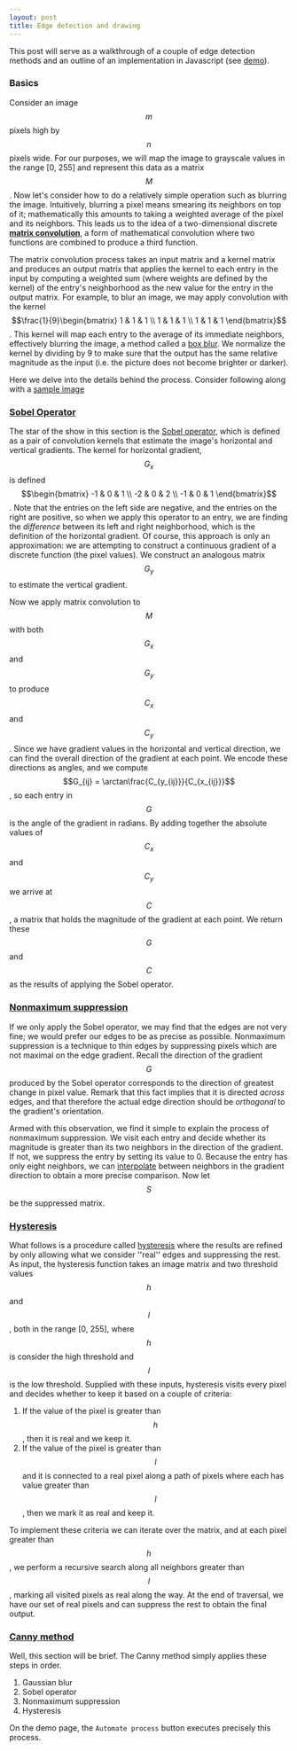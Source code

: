 ```yaml
---
layout: post
title: Edge detection and drawing
---
```

<script type="text/javascript" src="http://cdn.mathjax.org/mathjax/latest/MathJax.js?config=default"></script>

This post will serve as a walkthrough of a couple of edge detection methods and
an outline of an implementation in Javascript (see
[demo](http://pelmers.github.io/autotoon/)).

### Basics
Consider an image $$m$$ pixels high by $$n$$ pixels wide. For our purposes, we
will map the image to grayscale values in the range [0, 255] and represent this
data as a matrix $$M$$. Now let's consider how to do a relatively simple
operation such as blurring the image. Intuitively, blurring a pixel means
smearing its neighbors on top of it; mathematically this amounts to taking a
weighted average of the pixel and its neighbors. This leads us to the idea of a
two-dimensional discrete **[matrix
convolution](http://en.wikipedia.org/wiki/Kernel_%28image_processing%29#Convolution)**,
a form of mathematical convolution where two functions are combined to produce
a third function.

The matrix convolution process takes an input matrix and a kernel matrix and
produces an output matrix that applies the kernel to each entry in the input by
computing a weighted sum (where weights are defined by the kernel) of the
entry's neighborhood as the new value for the entry in the output matrix. For
example, to blur an image, we may apply convolution with the kernel
$$\frac{1}{9}\begin{bmatrix}
1 & 1 & 1 \\
1 & 1 & 1 \\
1 & 1 & 1
\end{bmatrix}$$.
This kernel will map each entry to the average of its immediate neighbors,
effectively blurring the image, a method called a [box
blur](http://en.wikipedia.org/wiki/Box_blur). We normalize the kernel by
dividing by 9 to make sure that the output has the same relative magnitude as
the input (i.e. the picture does not become brighter or darker).

Here we delve into the details behind the process. Consider following along
with a [sample
image](http://pelmers.github.io/autotoon/demo/demo.html?src=http://images.nationalgeographic.com/wpf/media-live/photos/000/899/cache/boy-courtyard-playing_89920_990x742.jpg)

### [Sobel Operator](https://github.com/pelmers/autotoon/blob/7b01066e8b4a92c3ae7c9b34c8adc6899b9fbae3/filters.js#L77-L96)
The star of the show in this section is the [Sobel
operator](http://en.wikipedia.org/wiki/Sobel_operator), which is defined as a
pair of convolution kernels that estimate the image's horizontal and vertical
gradients. The kernel for horizontal gradient, $$G_x$$ is defined
$$\begin{bmatrix}
-1 & 0 & 1 \\
-2 & 0 & 2 \\
-1 & 0 & 1
\end{bmatrix}$$.
Note that the entries on the left side are negative, and the entries on the
right are positive, so when we apply this operator to an entry, we are finding
the _difference_ between its left and right neighborhood, which is the
definition of the horizontal gradient. Of course, this approach is only an
approximation: we are attempting to construct a continuous gradient of a
discrete function (the pixel values). We construct an analogous matrix $$G_y$$
to estimate the vertical gradient.

Now we apply matrix convolution to $$M$$ with both $$G_x$$ and $$G_y$$ to
produce $$C_x$$ and $$C_y$$. Since we have gradient values in the horizontal
and vertical direction, we can find the overall direction of the gradient at
each point. We encode these directions as angles, and we compute
$$G_{ij} = \arctan\frac{C_{y_{ij}}}{C_{x_{ij}}}$$,
so each entry in $$G$$ is the angle of the gradient in radians. By adding
together the absolute values of $$C_x$$ and $$C_y$$ we arrive at $$C$$, a
matrix that holds the magnitude of the gradient at each point. We return these
$$G$$ and $$C$$ as the results of applying the Sobel operator.

### [Nonmaximum suppression](https://github.com/pelmers/autotoon/blob/7b01066e8b4a92c3ae7c9b34c8adc6899b9fbae3/filters.js#L111-L128)
If we only apply the Sobel operator, we may find that the edges are not very
fine; we would prefer our edges to be as precise as possible. Nonmaximum
suppression is a technique to thin edges by suppressing pixels which are not
maximal on the edge gradient. Recall the direction of the gradient $$G$$
produced by the Sobel operator corresponds to the direction of greatest change
in pixel value. Remark that this fact implies that it is directed *across*
edges, and that therefore the actual edge direction should be *orthogonal* to
the gradient's orientation.

Armed with this observation, we find it simple to explain the process of
nonmaximum suppression. We visit each entry and decide whether its magnitude is
greater than its two neighbors in the direction of the gradient. If not, we
suppress the entry by setting its value to 0. Because the entry has only eight
neighbors, we can
[interpolate](https://github.com/pelmers/autotoon/blob/7b01066e8b4a92c3ae7c9b34c8adc6899b9fbae3/filters.js#L38-L75)
between neighbors in the gradient direction to obtain a more precise
comparison. Now let $$S$$ be the suppressed matrix.

### [Hysteresis](https://github.com/pelmers/autotoon/blob/7b01066e8b4a92c3ae7c9b34c8adc6899b9fbae3/filters.js#L160-L197)
What follows is a procedure called
[hysteresis](http://en.wikipedia.org/wiki/Canny_edge_detector#Edge_Tracking_by_Hysteresis)
where the results are refined by only allowing what we consider ''real'' edges
and suppressing the rest. As input, the hysteresis function takes an image
matrix and two threshold values $$h$$ and $$l$$, both in the range [0, 255],
where $$h$$ is consider the high threshold and $$l$$ is the low threshold.
Supplied with these inputs, hysteresis visits every pixel and decides whether
to keep it based on a couple of criteria:
1. If the value of the pixel is greater than $$h$$, then it is real and we keep it.
2. If the value of the pixel is greater than $$l$$ and it is connected to a
   real pixel along a path of pixels where each has value greater than $$l$$,
   then we mark it as real and keep it.

To implement these criteria we can iterate over the matrix, and at each pixel
greater than $$h$$, we perform a recursive search along all neighbors greater
than $$l$$, marking all visited pixels as real along the way. At the end of
traversal, we have our set of real pixels and can suppress the rest to obtain
the final output.

### [Canny method](http://en.wikipedia.org/wiki/Canny_edge_detector)
Well, this section will be brief. The Canny method simply applies these steps in order.

1. Gaussian blur
2. Sobel operator
3. Nonmaximum suppression
4. Hysteresis

On the demo page, the `Automate process` button executes precisely this process.
